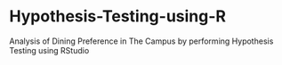 # Hypothesis-Testing-using-R
Analysis of Dining Preference in The Campus by performing Hypothesis Testing using RStudio
